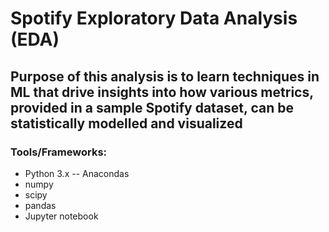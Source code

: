 # Spotify Exploratory Data Analysis (EDA)

## Purpose of this analysis is to learn techniques in ML that drive insights into how various metrics, provided in a sample Spotify dataset, can be statistically modelled and visualized

### Tools/Frameworks:

- Python 3.x -- Anacondas
 - numpy
 - scipy
 - pandas
- Jupyter notebook

